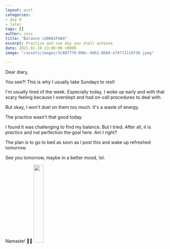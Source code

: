 ```yaml
---
layout: post
categories:
- day 9
- later
tags: []
author: jess
title: "Balance \U0001F9A9"
excerpt: Practice and one day you shall achieve
date: 2021-01-10 23:00:00 +0000
image: "/assets/images/3c887779-006c-4db1-8b66-e74711119f38.jpeg"

---
```

Dear diary,

You see?! This is why I usually take Sundays to rest!

I'm usually tired of the week. Especially today, I woke up early and with that scary feeling because I overslept and had on-call procedures to deal with.

But okay, I won't duel on them too much. It's a waste of energy.

The practice wasn't that good today.

I found it was challenging to find my balance. But I tried. After all, it is _practice_ and not perfection the goal here. Am I right?

The plan is to go to bed as soon as I post this and wake up refreshed tomorrow.

See you tomorrow, maybe in a better mood, lol.

Namaste! 🧘‍♀️ <img width="25%" height="25%" src="{{site.url}}{{site.baseurl}}/assets/images/jess-signature.gif">